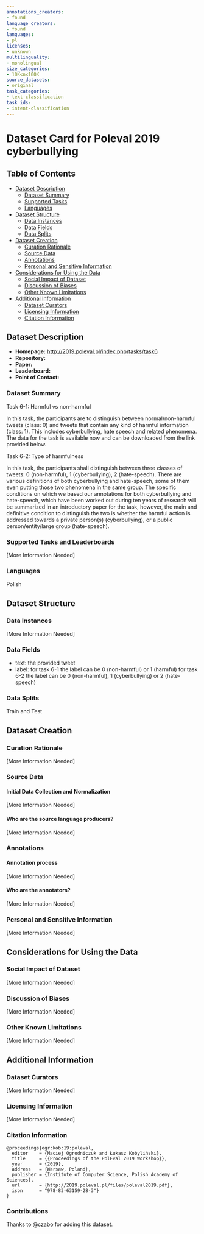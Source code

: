 ```yaml
---
annotations_creators:
- found
language_creators:
- found
languages:
- pl
licenses:
- unknown
multilinguality:
- monolingual
size_categories:
- 10K<n<100K
source_datasets:
- original
task_categories:
- text-classification
task_ids:
- intent-classification
---
```


# Dataset Card for Poleval 2019 cyberbullying

## Table of Contents
- [Dataset Description](#dataset-description)
  - [Dataset Summary](#dataset-summary)
  - [Supported Tasks](#supported-tasks-and-leaderboards)
  - [Languages](#languages)
- [Dataset Structure](#dataset-structure)
  - [Data Instances](#data-instances)
  - [Data Fields](#data-instances)
  - [Data Splits](#data-instances)
- [Dataset Creation](#dataset-creation)
  - [Curation Rationale](#curation-rationale)
  - [Source Data](#source-data)
  - [Annotations](#annotations)
  - [Personal and Sensitive Information](#personal-and-sensitive-information)
- [Considerations for Using the Data](#considerations-for-using-the-data)
  - [Social Impact of Dataset](#social-impact-of-dataset)
  - [Discussion of Biases](#discussion-of-biases)
  - [Other Known Limitations](#other-known-limitations)
- [Additional Information](#additional-information)
  - [Dataset Curators](#dataset-curators)
  - [Licensing Information](#licensing-information)
  - [Citation Information](#citation-information)

## Dataset Description

- **Homepage:** http://2019.poleval.pl/index.php/tasks/task6
- **Repository:** 
- **Paper:**
- **Leaderboard:**
- **Point of Contact:**

### Dataset Summary

Task 6-1: Harmful vs non-harmful

In this task, the participants are to distinguish between normal/non-harmful tweets (class: 0) and tweets that contain any kind of harmful
information (class: 1). This includes cyberbullying, hate speech and related phenomena. The data for the task is available now and can be
downloaded from the link provided below.

Task 6-2: Type of harmfulness

In this task, the participants shall distinguish between three classes of tweets: 0 (non-harmful), 1 (cyberbullying), 2 (hate-speech). There
are various definitions of both cyberbullying and hate-speech, some of them even putting those two phenomena in the same group. The specific
conditions on which we based our annotations for both cyberbullying and hate-speech, which have been worked out during ten years of research
will be summarized in an introductory paper for the task, however, the main and definitive condition to distinguish the two is whether the
harmful action is addressed towards a private person(s) (cyberbullying), or a public person/entity/large group (hate-speech).

### Supported Tasks and Leaderboards

[More Information Needed]

### Languages

Polish

## Dataset Structure

### Data Instances

[More Information Needed]

### Data Fields

- text: the provided tweet
- label: for task 6-1 the label can be 0 (non-harmful) or 1 (harmful)
         for task 6-2 the label can be 0 (non-harmful), 1 (cyberbullying) or 2 (hate-speech)

### Data Splits

Train and Test

## Dataset Creation

### Curation Rationale

[More Information Needed]

### Source Data

#### Initial Data Collection and Normalization

[More Information Needed]

#### Who are the source language producers?

[More Information Needed]

### Annotations

#### Annotation process

[More Information Needed]

#### Who are the annotators?

[More Information Needed]

### Personal and Sensitive Information

[More Information Needed]

## Considerations for Using the Data

### Social Impact of Dataset

[More Information Needed]

### Discussion of Biases

[More Information Needed]

### Other Known Limitations

[More Information Needed]

## Additional Information

### Dataset Curators

[More Information Needed]

### Licensing Information

[More Information Needed]

### Citation Information

```
@proceedings{ogr:kob:19:poleval,
  editor    = {Maciej Ogrodniczuk and Łukasz Kobyliński},
  title     = {{Proceedings of the PolEval 2019 Workshop}},
  year      = {2019},
  address   = {Warsaw, Poland},
  publisher = {Institute of Computer Science, Polish Academy of Sciences},
  url       = {http://2019.poleval.pl/files/poleval2019.pdf},
  isbn      = "978-83-63159-28-3"}
}
```

### Contributions

Thanks to [@czabo](https://github.com/czabo) for adding this dataset.